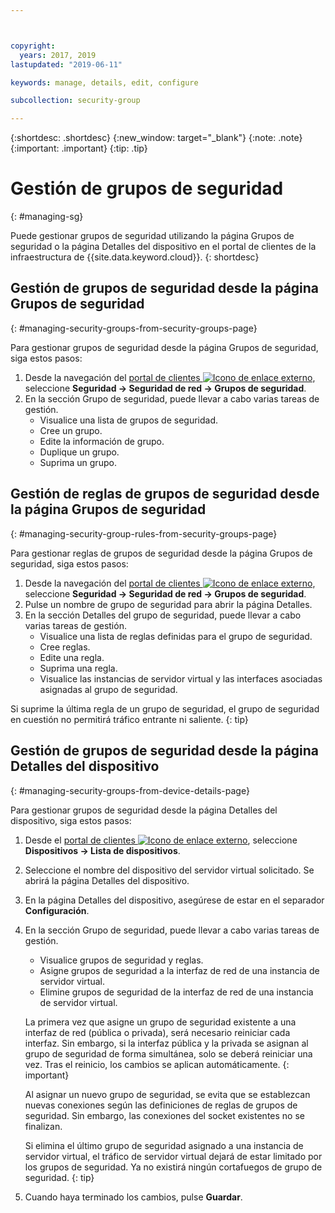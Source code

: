 ```yaml
---



copyright:
  years: 2017, 2019
lastupdated: "2019-06-11"

keywords: manage, details, edit, configure

subcollection: security-group

---
```


{:shortdesc: .shortdesc}
{:new_window: target="_blank"}
{:note: .note}
{:important: .important}
{:tip: .tip}

# Gestión de grupos de seguridad
{: #managing-sg}

Puede gestionar grupos de seguridad utilizando la página Grupos de seguridad o la página Detalles del dispositivo en el portal de clientes de la infraestructura de {{site.data.keyword.cloud}}.
{: shortdesc}

## Gestión de grupos de seguridad desde la página Grupos de seguridad
{: #managing-security-groups-from-security-groups-page}

Para gestionar grupos de seguridad desde la página Grupos de seguridad, siga estos pasos:

1. Desde la navegación del [portal de clientes ![Icono de enlace externo](../../icons/launch-glyph.svg "Icono de enlace externo")](https://control.softlayer.com/), seleccione **Seguridad -> Seguridad de red -> Grupos de seguridad**.
2. En la sección Grupo de seguridad, puede llevar a cabo varias tareas de gestión.
     * Visualice una lista de grupos de seguridad.
     * Cree un grupo.
     * Edite la información de grupo.
     * Duplique un grupo.
     * Suprima un grupo.

## Gestión de reglas de grupos de seguridad desde la página Grupos de seguridad
{: #managing-security-group-rules-from-security-groups-page}

Para gestionar reglas de grupos de seguridad desde la página Grupos de seguridad, siga estos pasos:

1. Desde la navegación del [portal de clientes ![Icono de enlace externo](../../icons/launch-glyph.svg "Icono de enlace externo")](https://control.softlayer.com/), seleccione **Seguridad -> Seguridad de red -> Grupos de seguridad**.
2. Pulse un nombre de grupo de seguridad para abrir la página Detalles.
3. En la sección Detalles del grupo de seguridad, puede llevar a cabo varias tareas de gestión.
     * Visualice una lista de reglas definidas para el grupo de seguridad.
     * Cree reglas.
     * Edite una regla.
     * Suprima una regla.
     * Visualice las instancias de servidor virtual y las interfaces asociadas asignadas al grupo de seguridad.

Si suprime la última regla de un grupo de seguridad, el grupo de seguridad en cuestión no permitirá tráfico entrante ni saliente.
{: tip}

## Gestión de grupos de seguridad desde la página Detalles del dispositivo
{: #managing-security-groups-from-device-details-page}

Para gestionar grupos de seguridad desde la página Detalles del dispositivo, siga estos pasos:

1. Desde el [portal de clientes ![Icono de enlace externo](../../icons/launch-glyph.svg "Icono de enlace externo")](https://control.softlayer.com/), seleccione **Dispositivos -> Lista de dispositivos**.
2. Seleccione el nombre del dispositivo del servidor virtual solicitado. Se abrirá la página Detalles del dispositivo.
3. En la página Detalles del dispositivo, asegúrese de estar en el separador **Configuración**.
4. En la sección Grupo de seguridad, puede llevar a cabo varias tareas de gestión.
     * Visualice grupos de seguridad y reglas.
     * Asigne grupos de seguridad a la interfaz de red de una instancia de servidor virtual.
     * Elimine grupos de seguridad de la interfaz de red de una instancia de servidor virtual.

     La primera vez que asigne un grupo de seguridad existente a una interfaz de red (pública o privada), será necesario reiniciar cada interfaz.  Sin embargo, si la interfaz pública y la privada se asignan al grupo de seguridad de forma simultánea, solo se deberá reiniciar una vez.  Tras el reinicio, los cambios se aplican automáticamente.
     {: important}

     Al asignar un nuevo grupo de seguridad, se evita que se establezcan nuevas conexiones según las definiciones de reglas de grupos de seguridad. Sin embargo, las conexiones del socket existentes no se finalizan.

     Si elimina el último grupo de seguridad asignado a una instancia de servidor virtual, el tráfico de servidor virtual dejará de estar limitado por los grupos de seguridad. Ya no existirá ningún cortafuegos de grupo de seguridad.
     {: tip}

6. Cuando haya terminado los cambios, pulse **Guardar**.
